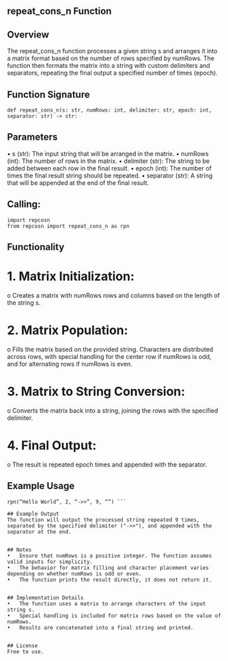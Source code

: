 ## repeat_cons_n Function

## Overview
The repeat_cons_n function processes a given string s and arranges it into a matrix format based on the number of rows specified by numRows. The function then formats the matrix into a string with custom delimiters and separators, repeating the final output a specified number of times (epoch).


## Function Signature
```
def repeat_cons_n(s: str, numRows: int, delimiter: str, epoch: int, separator: str) -> str: 
```


## Parameters
•	s (str): The input string that will be arranged in the matrix.
•	numRows (int): The number of rows in the matrix.
•	delimiter (str): The string to be added between each row in the final result.
•	epoch (int): The number of times the final result string should be repeated.
•	separator (str): A string that will be appended at the end of the final result.


## Calling: 
```
import repcosn
from repcosn import repeat_cons_n as rpn 
```

## Functionality

# 1. Matrix Initialization:
o	Creates a matrix with numRows rows and columns based on the length of the string s.

# 2. Matrix Population:
o	Fills the matrix based on the provided string. Characters are distributed across rows, with special handling for the center row if numRows is odd, and for alternating rows if numRows is even.

# 3. Matrix to String Conversion:
o	Converts the matrix back into a string, joining the rows with the specified delimiter.

# 4. Final Output:
o	The result is repeated epoch times and appended with the separator.


## Example Usage
```
rpn(“Hello World”, 2, “->>”, 9, “”) ```

## Example Output
The function will output the processed string repeated 9 times, separated by the specified delimiter ("->>"), and appended with the separator at the end.


## Notes
•	Ensure that numRows is a positive integer. The function assumes valid inputs for simplicity.
•	The behavior for matrix filling and character placement varies depending on whether numRows is odd or even.
•	The function prints the result directly, it does not return it.


## Implementation Details
•	The function uses a matrix to arrange characters of the input string s.
•	Special handling is included for matrix rows based on the value of numRows.
•	Results are concatenated into a final string and printed.


## License
Free to use.

